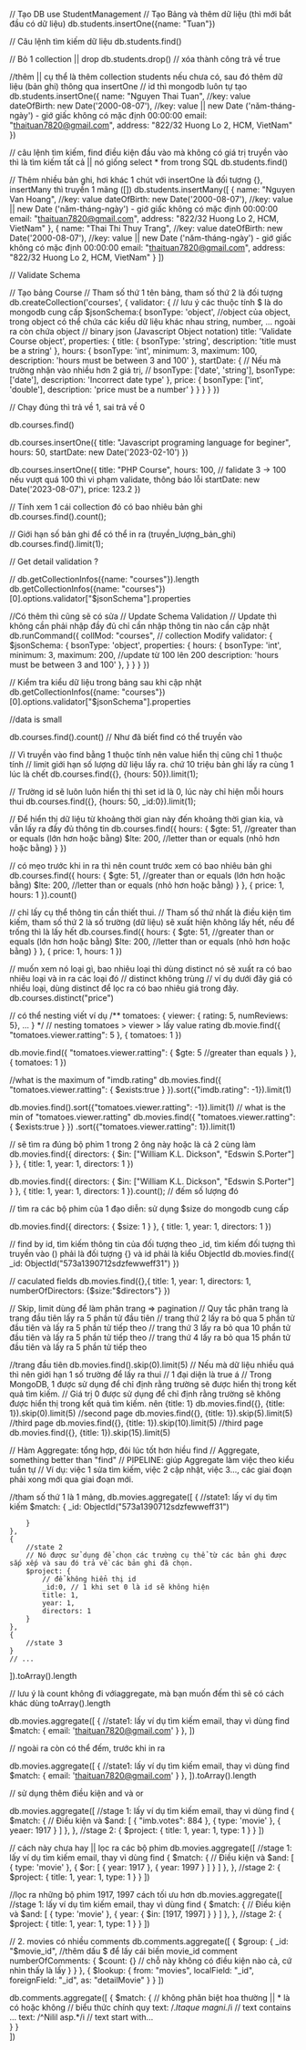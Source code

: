 // Tạo DB
use StudentManagement
// Tạo Bảng và thêm dữ liệu (thì mới bắt đầu có dữ liệu)
db.students.insertOne({name: "Tuan"})

// Câu lệnh tìm kiếm dữ liệu
db.students.find()

// Bỏ 1 collection || drop
db.students.drop()
// xóa thành công trả về true

//thêm || cụ thể là thêm collection students nếu chưa có, sau đó thêm dữ liệu (bản ghi) thông qua insertOne
// id thì mongodb luôn tự tạo
db.students.insertOne({
    name: "Nguyen Thai Tuan", //key: value
    dateOfBirth: new Date('2000-08-07'), //key: value || new Date ('năm-tháng-ngày') - giớ giấc không có mặc định 00:00:00
    email: "thaituan7820@gmail.com",
    address: "822/32 Huong Lo 2, HCM, VietNam"
})

// câu lệnh tìm kiếm, find điều kiện đầu vào mà không có giá trị truyền vào thì là tìm kiếm tất cả || nó giống select * from trong SQL
db.students.find()

// Thêm nhiều bản ghi, hơi khác 1 chút với insertOne là đối tượng {}, insertMany thì truyền 1 mãng ([])
db.students.insertMany([
    {
        name: "Nguyen Van Hoang", //key: value
        dateOfBirth: new Date('2000-08-07'), //key: value || new Date ('năm-tháng-ngày') - giớ giấc không có mặc định 00:00:00
        email: "thaituan7820@gmail.com",
        address: "822/32 Huong Lo 2, HCM, VietNam"
    },
    {
        name: "Thai Thi Thuy Trang", //key: value
        dateOfBirth: new Date('2000-08-07'), //key: value || new Date ('năm-tháng-ngày') - giớ giấc không có mặc định 00:00:00
        email: "thaituan7820@gmail.com",
        address: "822/32 Huong Lo 2, HCM, VietNam"
    }
])


// Validate Schema

// Tạo bảng Course
// Tham số thứ 1 tên bảng, tham số thứ 2 là đối tượng
db.createCollection('courses', {
    validator: {
        // lưu ý các thuộc tính $ là do mongodb cung cấp
        $jsonSchema:{
            bsonType: 'object', //object của object, trong object có thể chứa các kiểu dữ liệu khác nhau string, number, ... ngoài ra còn chứa object
            // binary json (Javascript Object notation)
            title: 'Validate Course object',
            properties: {
                title: {
                    bsonType: 'string',
                    description: 'title must be a string'
                },
                hours: {
                    bsonType: 'int',
                    minimum: 3,
                    maximum: 100,
                    description: 'hours must be between 3 and 100'
                },
                startDate: {
                    // Nếu mà trường nhận vào nhiều hơn 2 giá trị, 
                    // bsonType: ['date', 'string'],
                    bsonType: ['date'],
                    description: 'Incorrect date type'
                },
                price: {
                    bsonType: ['int', 'double'],
                    description: 'price must be a number'
                }
            }
        } 
    }
})

// Chạy đúng thì trả về 1, sai trả về 0

db.courses.find()

db.courses.insertOne({
    title: "Javascript programing language for beginer",
    hours: 50,
    startDate: new Date('2023-02-10')
})

db.courses.insertOne({
    title: "PHP Course",
    hours: 100, // falidate 3 -> 100 nếu vượt quá 100 thì vi phạm validate, thông báo lỗi
    startDate: new Date('2023-08-07'),
    price: 123.2
})

// Tính xem 1 cái collection đó có bao nhiêu bản ghi
db.courses.find().count();

// Giới hạn số bản ghi để có thể in ra (truyền_lượng_bản_ghi)
db.courses.find().limit(1);

// Get detail validation ?

// db.getCollectionInfos({name: "courses"}).length
db.getCollectionInfos({name: "courses"})[0].options.validator["$jsonSchema"].properties


//Có thêm thì cũng sẽ có sửa
// Update Schema Validation
// Update thì không cần phải nhập đầy đủ chỉ cần nhập thông tin nào cần cập nhật
db.runCommand({
    collMod: "courses", // collection Modify
    validator: {
        $jsonSchema: {
            bsonType: 'object',
            properties: {
                hours: {
                    bsonType: 'int',
                    minimum: 3,
                    maximum: 200, //update từ 100 lên 200
                    description: 'hours must be between 3 and 100'
                },
            }
        }
    }
})

// Kiểm tra kiểu dữ liệu trong bảng sau khi cập nhật
db.getCollectionInfos({name: "courses"})[0].options.validator["$jsonSchema"].properties

//data is small 

db.courses.find().count()
// Như đã biết find có thể truyền vào

// Vì truyền vào find bằng 1 thuộc tính nên value hiển thị cũng chỉ 1 thuộc tính
// limit giới hạn số lượng dữ liệu lấy ra. chứ 10 triệu bản ghi lấy ra cùng 1 lúc là chết
db.courses.find({}, {hours: 50}).limit(1);


// Trường id sẽ luôn luôn hiển thị thì set id là 0, lúc này chỉ hiện mỗi hours thui
db.courses.find({}, {hours: 50, _id:0}).limit(1);



// Để hiển thị dữ liệu từ khoảng thời gian này đến khoảng thời gian kia, và vẫn lấy ra đầy đủ thông tin
db.courses.find({
    hours: {
        $gte: 51, //greater than  or equals (lớn hơn hoặc bằng)
        $lte: 200, //letter than  or equals (nhỏ hơn hoặc bằng)
    }
})


// có mẹo trước khi in ra thì nên count trước xem có bao nhiêu bản ghi
db.courses.find({
    hours: {
        $gte: 51, //greater than  or equals (lớn hơn hoặc bằng)
        $lte: 200, //letter than  or equals (nhỏ hơn hoặc bằng)
    }
}, {
    price: 1,
    hours: 1
}).count()



// chỉ lấy cụ thể thông tin cần thiết thui.
// Tham số thứ nhất là điều kiện tìm kiếm, tham số thứ 2 là số trường (dữ liệu) sẽ xuất hiện không lấy hết, nếu để trống thì là lấy hết
db.courses.find({
    hours: {
        $gte: 51, //greater than  or equals (lớn hơn hoặc bằng)
        $lte: 200, //letter than  or equals (nhỏ hơn hoặc bằng)
    }
}, {
    price: 1,
    hours: 1
})

// muốn xem nó loại gì, bao nhiêu loại thì dùng distinct nó sẽ xuất ra có bao nhiêu loại và in ra các loại đó
// distinct không trùng
// ví dụ dưới đây giá có nhiều loại, dùng distinct để lọc ra có bao nhiêu giá trong đây.
db.courses.distinct("price")


// có thể nesting viết ví dụ
/**
    tomatoes: {
        viewer: { rating: 5, numReviews: 5},
        ...
    }
*/
// nesting tomatoes > viewer > lấy value rating
db.movie.find({
    "tomatoes.viewer.ratting": 5 
}, {
    tomatoes: 1
})

db.movie.find({
    "tomatoes.viewer.ratting": {
        $gte: 5 //greater than equals
    } 
}, {
    tomatoes: 1
})

//what is the maximum of "imdb.rating"
db.movies.find({
    "tomatoes.viewer.ratting": {
        $exists:true
    }
}).sort({"imdb.rating": -1}).limit(1)


db.movies.find().sort({"tomatoes.viewer.ratting": -1}).limit(1)
// what is the min of "tomatoes.viewer.ratting"
db.movies.find({
    "tomatoes.viewer.ratting": {
        $exists:true
    }
})
.sort({"tomatoes.viewer.ratting": 1}).limit(1)

// sẽ tìm ra đúng bộ phim 1 trong 2 ông này hoặc là cả 2 cùng làm
db.movies.find({
    directors: {
        $in: ["William K.L. Dickson", "Edswin S.Porter"]
    }
}, {
    title: 1,
    year: 1,
    directors: 1
})


db.movies.find({
    directors: {
        $in: ["William K.L. Dickson", "Edswin S.Porter"]
    }
}, {
    title: 1,
    year: 1,
    directors: 1
}).count();
//  đếm số lượng đó


// tìm ra các bộ phim của 1 đạo diễn: sử dụng $size do mongodb cung cấp

db.movies.find({
    directors: {
        $size: 1
    }
}, {
    title: 1,
    year: 1,
    directors: 1
})

// find by id, tìm kiếm thông tin của đối tượng theo _id, tìm kiếm đối tượng thì truyền vào () phải là đối tượng {} và id phải là kiểu ObjectId
db.movies.find({
    _id: ObjectId("573a1390712sdzfewweff31")
})

// caculated fields
db.movies.find({},{
    title: 1,
    year: 1,
    directors: 1,
    numberOfDirectors: {$size:"$directors"}
})

// Skip, limit dùng để làm phân trang => pagination
// Quy tắc phân trang là trang đầu tiên lấy ra 5 phần tử đầu tiên
// trang thứ 2 lấy ra bỏ qua 5 phần tử đầu tiên và lấy ra 5 phần tử tiếp theo
// trang thứ 3 lấy ra bỏ qua 10 phần tử đầu tiên và lấy ra 5 phần tử tiếp theo
// trang thứ 4 lấy ra bỏ qua 15 phần tử đầu tiên và lấy ra 5 phần tử tiếp theo

//trang đầu tiên 
db.movies.find().skip(0).limit(5)
// Nếu mà dữ liệu nhiều quá thì nên giới hạn 1 số trường để lấy ra thui // 1 đại diện là true á
// Trong MongoDB, 1 được sử dụng để chỉ định rằng trường sẽ được hiển thị trong kết quả tìm kiếm. 
// Giá trị 0 được sử dụng để chỉ định rằng trường sẽ không được hiển thị trong kết quả tìm kiếm. nên {title: 1}
db.movies.find({}, {title: 1}).skip(0).limit(5)
//second page
db.movies.find({}, {title: 1}).skip(5).limit(5)
//third page
db.movies.find({}, {title: 1}).skip(10).limit(5)
//third page
db.movies.find({}, {title: 1}).skip(15).limit(5)


// Hàm Aggregate: tổng hợp, đôi lúc tốt hơn hiều find
// Aggregate, something better than "find"
// PIPELINE: giúp Aggregate làm việc theo kiểu tuần tự
// Ví dụ: việc 1 sửa tìm kiếm, việc 2 cập nhật, việc 3..., các giai đoạn phải xong mới qua giai đoạn mới.

//tham số thứ 1 là 1 mảng,
db.movies.aggregate([
    {
        //state1: lấy ví dụ tìm kiếm
        $match: { 
            _id: ObjectId("573a1390712sdzfewweff31")
            
        }
    }, 
    {
        //state 2
        // Nó được sử dụng để chọn các trường cụ thể từ các bản ghi được sắp xếp và sau đó trả về các bản ghi đã chọn.
        $project: {
            // để không hiển thị id
            _id:0, // 1 khi set 0 là id sẽ không hiện
            title: 1,
            year: 1,
            directors: 1
        }
    },
    {
        //state 3
    }
    // ...
]).toArray().length

// lưu ý là count không đi vớiaggregate, mà bạn muốn đếm thì sẽ có cách khác dùng toArray().length

db.movies.aggregate([
    {
        //state1: lấy ví dụ tìm kiếm email, thay vì dùng find
        $match: { 
            email: 'thaituan7820@gmail.com'
        }
    }, 
])

// ngoài ra còn có thể đếm, trước khi in ra

db.movies.aggregate([
    {
        //state1: lấy ví dụ tìm kiếm email, thay vì dùng find
        $match: { 
            email: 'thaituan7820@gmail.com'
        }
    }, 
]).toArray().length

// sử dụng thêm điều kiện and và or

db.movies.aggregate([
    //stage 1: lấy ví dụ tìm kiếm email, thay vì dùng find
    {
        $match: { 
            // Điều kiện và
            $and: [
                    {
                        "imb.votes": 884
                    },
                    {
                        type: 'movie'
                    },
                    {
                        yeaer: 1917
                    }
                ]
        },
    }, 
    //stage 2:
    {
        $project: {
            title: 1,
            year: 1,
            type: 1
        }
    }
])

// cách này chưa hay || lọc ra các bộ phim
db.movies.aggregate([
    //stage 1: lấy ví dụ tìm kiếm email, thay vì dùng find
    {
        $match: { 
            // Điều kiện và
            $and: [
                    {
                        type: 'movie'
                    },
                    {
                        $or: [
                            {
                                year: 1917
                            },
                            {
                                year: 1997
                            }
                        ]
                    }
                ]
        },
    }, 
    //stage 2:
    {
        $project: {
            title: 1,
            year: 1,
            type: 1
        }
    }
])


//lọc ra những bộ phim 1917, 1997 cách tối ưu hơn
db.movies.aggregate([
    //stage 1: lấy ví dụ tìm kiếm email, thay vì dùng find
    {
        $match: { 
            // Điều kiện và
            $and: [
                    {
                        type: 'movie'
                    },
                    {
                       year: {
                           $in: [1917, 1997]
                       }
                    }
                ]
        },
    }, 
    //stage 2:
    {
        $project: {
            title: 1,
            year: 1,
            type: 1
        }
    }
])

// 2. movies có nhiều comments
db.comments.aggregate([
    {
        $group: {
            _id: "$movie_id", //thêm dấu $ để lấy cái biến movie_id comment
            numberOfComments: {
                $count: {} // chỗ này không có điều kiện nào cả, cứ nhìn thấy là lấy
            }
        }
    },
    {
        $lookup: {
            from: "movies",
            localField: "_id",
            foreignField: "_id",
            as: "detailMovie"
        }
    }
])

db.comments.aggregate([
    {
        $match: {
            // không phân biệt hoa thường || * là có hoặc không
            // biểu thức chính quy
            text: /.*Itaque magni.*/i // text contains ...
            text: /^Nilil asp.*/i //    text start with...    
        }
    }    
])


